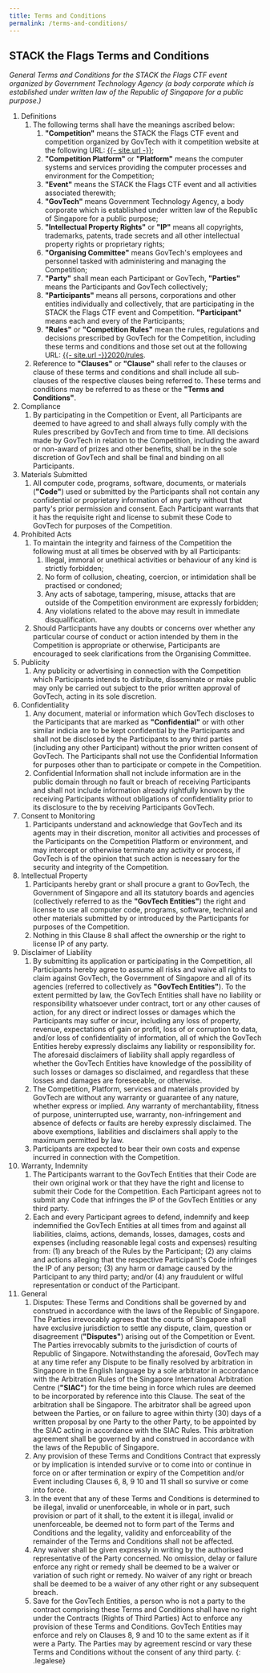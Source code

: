```yaml
---
title: Terms and Conditions
permalink: /terms-and-conditions/
---
```


## STACK the Flags Terms and Conditions

*General Terms and Conditions for the STACK the Flags CTF event organized by Government Technology Agency (a body corporate which is established under written law of the Republic of Singapore for a public purpose.)*

1. Definitions
    1. The following terms shall have the meanings ascribed below:
        1. **"Competition"** means the STACK the Flags CTF event and competition organized by GovTech with it competition website at the following URL: [{{- site.url -}}](/); 
        2. **"Competition Platform"** or **"Platform"** means the computer systems and services providing the computer processes and environment for the Competition;
        3. **"Event"** means the STACK the Flags CTF event and all activities associated therewith;
        4. **"GovTech"** means Government Technology Agency, a body corporate which is established under written law of the Republic of Singapore for a public purpose;
        5. **"Intellectual Property Rights"** or **"IP"** means all copyrights, trademarks, patents, trade secrets and all other intellectual property rights or proprietary rights;
        6. **"Organising Committee"** means GovTech's employees and personnel tasked with administering and managing the Competition;
        7. **"Party"** shall mean each Participant or GovTech, **"Parties"** means the Participants and GovTech collectively;
        8. **"Participants"** means all persons, corporations and other entities individually and collectively, that are participating in the STACK the Flags CTF event and Competition. **"Participant"** means each and every of the Participants;
        9. **"Rules"** or **"Competition Rules"** mean the rules, regulations and decisions prescribed by GovTech for the Competition, including these terms and conditions and those set out at the following URL: [{{- site.url -}}2020/rules](/2020/rules).
    2. Reference to **"Clauses"** or **"Clause"** shall refer to the clauses or clause of these terms and conditions and shall include all sub-clauses of the respective clauses being referred to. These terms and conditions may be referred to as these or the **"Terms and Conditions"**.
2. Compliance
    1. By participating in the Competition or Event, all Participants are deemed to have agreed to and shall always fully comply with the Rules prescribed by GovTech and from time to time. All decisions made by GovTech in relation to the Competition, including the award or non-award of prizes and other benefits, shall be in the sole discretion of GovTech and shall be final and binding on all Participants. 
3. Materials Submitted
    1. All computer code, programs, software, documents, or materials (**"Code"**) used or submitted by the Participants shall not contain any confidential or proprietary information of any party without that party's prior permission and consent. Each Participant warrants that it has the requisite right and license to submit these Code to GovTech for purposes of the Competition.
4. Prohibited Acts
    1. To maintain the integrity and fairness of the Competition the following must at all times be observed with by all Participants:
        1. Illegal, immoral or unethical activities or behaviour of any kind is strictly forbidden;
        2. No form of collusion, cheating, coercion, or intimidation shall be practised or condoned;
        3. Any acts of sabotage, tampering, misuse, attacks that are outside of the Competition environment are expressly forbidden;
        4. Any violations related to the above may result in immediate disqualification.
    2. Should Participants have any doubts or concerns over whether any particular course of conduct or action intended by them in the Competition is appropriate or otherwise, Participants are encouraged to seek clarifications from the Organising Committee.
5. Publicity
    1. Any publicity or advertising in connection with the Competition which Participants intends to distribute, disseminate or make public may only be carried out subject to the prior written approval of GovTech, acting in its sole discretion.
6. Confidentiality
    1. Any document, material or information which GovTech discloses to the Participants that are marked as **"Confidential"** or with other similar indicia are to be kept confidential by the Participants and shall not be disclosed by the Participants to any third parties (including any other Participant) without the prior written consent of GovTech. The Participants shall not use the Confidential Information for purposes other than to participate or compete in the Competition.
    2. Confidential Information shall not include information are in the public domain through no fault or breach of receiving Participants and shall not include information already rightfully known by the receiving Participants without obligations of confidentiality prior to its disclosure to the by receiving Participants GovTech.
7. Consent to Monitoring
    1. Participants understand and acknowledge that GovTech and its agents may in their discretion, monitor all activities and processes of the Participants on the Competition Platform or environment, and may intercept or otherwise terminate any activity or process, if GovTech is of the opinion that such action is necessary for the security and integrity of the Competition.
8. Intellectual Property
    1. Participants hereby grant or shall procure a grant to GovTech, the Government of Singapore and all its statutory boards and agencies (collectively referred to as the **"GovTech Entities"**) the right and license to use all computer code, programs, software, technical and other materials submitted by or introduced by the Participants for purposes of the Competition. 
    2. Nothing in this Clause 8 shall affect the ownership or the right to license IP of any party.
9. Disclaimer of Liability
    1. By submitting its application or participating in the Competition, all Participants hereby agree to assume all risks and waive all rights to claim against GovTech, the Government of Singapore and all of its agencies (referred to collectively as **"GovTech Entities"**). To the extent permitted by law, the GovTech Entities shall have no liability or responsibility whatsoever under contract, tort or any other causes of action, for any direct or indirect losses or damages which the Participants may suffer or incur, including any loss of property, revenue, expectations of gain or profit, loss of or corruption to data, and/or loss of confidentiality of information, all of which the GovTech Entities hereby expressly disclaims any liability or responsibility for. The aforesaid disclaimers of liability shall apply regardless of whether the GovTech Entities have knowledge of the possibility of such losses or damages so disclaimed, and regardless that these losses and damages are foreseeable, or otherwise.
    2. The Competition, Platform, services and materials provided by GovTech are without any warranty or guarantee of any nature, whether express or implied. Any warranty of merchantability, fitness of purpose, uninterrupted use, warranty, non-infringement and absence of defects or faults are hereby expressly disclaimed. The above exemptions, liabilities and disclaimers shall apply to the maximum permitted by law. 
    3. Participants are expected to bear their own costs and expense incurred in connection with the Competition.
10. Warranty, Indemnity
    1. The Participants warrant to the GovTech Entities that their Code are their own original work or that they have the right and license to submit their Code for the Competition.  Each Participant agrees not to submit any Code that infringes the IP of the GovTech Entities or any third party.
    2. Each and every Participant agrees to defend, indemnify and keep indemnified the GovTech Entities at all times from and against all liabilities, claims, actions, demands, losses, damages, costs and expenses (including reasonable legal costs and expenses) resulting from: (1) any breach of the Rules by the Participant; (2) any claims and actions alleging that the respective Participant's Code infringes the IP of any person; (3) any harm or damage caused by the Participant to any third party; and/or (4) any fraudulent or wilful representation or conduct of the Participant. 
11. General
    1. Disputes: These Terms and Conditions shall be governed by and construed in accordance with the laws of the Republic of Singapore. The Parties irrevocably agrees that the courts of Singapore shall have exclusive jurisdiction to settle any dispute, claim, question or disagreement (**"Disputes"**) arising out of the Competition or Event. The Parties irrevocably submits to the jurisdiction of courts of Republic of Singapore. Notwithstanding the aforesaid, GovTech may at any time refer any Dispute to be finally resolved by arbitration in Singapore in the English language by a sole arbitrator in accordance with the Arbitration Rules of the Singapore International Arbitration Centre (**"SIAC"**) for the time being in force which rules are deemed to be incorporated by reference into this Clause.  The seat of the arbitration shall be Singapore. The arbitrator shall be agreed upon between the Parties, or on failure to agree within thirty (30) days of a written proposal by one Party to the other Party, to be appointed by the SIAC acting in accordance with the SIAC Rules. This arbitration agreement shall be governed by and construed in accordance with the laws of the Republic of Singapore.
    2. Any provision of these Terms and Conditions Contract that expressly or by implication is intended survive or to come into or continue in force on or after termination or expiry of the Competition and/or Event including Clauses 6, 8, 9 10 and 11 shall so survive or come into force.
    3. In the event that any of these Terms and Conditions is determined to be illegal, invalid or unenforceable, in whole or in part, such provision or part of it shall, to the extent it is illegal, invalid or unenforceable, be deemed not to form part of the Terms and Conditions and the legality, validity and enforceability of the remainder of the Terms and Conditions shall not be affected.
    4. Any waiver shall be given expressly in writing by the authorised representative of the Party concerned. No omission, delay or failure enforce any right or remedy shall be deemed to be a waiver or variation of such right or remedy. No waiver of any right or breach shall be deemed to be a waiver of any other right or any subsequent breach. 
    5. Save for the GovTech Entities, a person who is not a party to the contract comprising these Terms and Conditions shall have no right under the Contracts (Rights of Third Parties) Act to enforce any provision of these Terms and Conditions. GovTech Entities may enforce and rely on Clauses 8, 9 and 10 to the same extent as if it were a Party. The Parties may by agreement rescind or vary these Terms and Conditions without the consent of any third party. 
{: .legalese}

